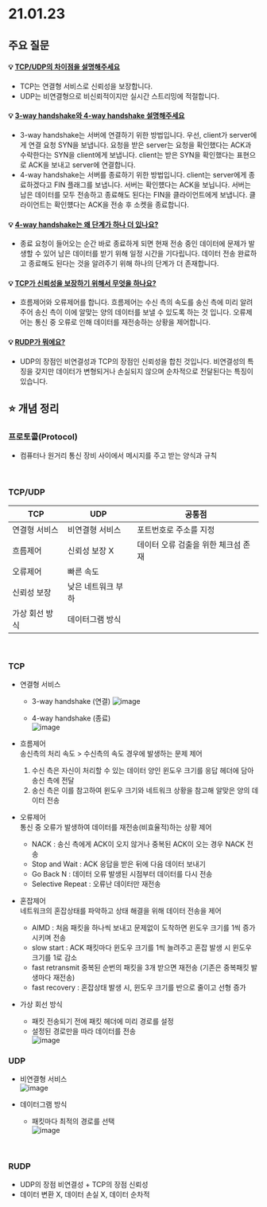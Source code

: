 # 21.01.23

## 주요 질문

#### 💡 [TCP/UDP의 차이점을 설명해주세요](#tcpudp)
   * TCP는 연결형 서비스로 신뢰성을 보장합니다.
   * UDP는 비연결형으로 비신뢰적이지만 실시간 스트리밍에 적절합니다.
   
#### 💡 [3-way handshake와 4-way handshake 설명해주세요](#tcp)
   * 3-way handshake는 서버에 연결하기 위한 방법입니다. 우선, client가 server에게 연결 요청 SYN을 보냅니다. 요청을 받은 server는 요청을 확인했다는 ACK과 수락한다는 SYN을 client에게 보냅니다. client는 받은 SYN을 확인했다는 표현으로 ACK을 보내고 server에 연결합니다.  
   * 4-way handshake는 서버를 종료하기 위한 방법입니다. client는 server에게 종료하겠다고 FIN 플래그를 보냅니다. 서버는 확인헀다는 ACK을 보닙니다. 서버는 남은 데이터를 모두 전송하고 종료해도 된다는 FIN을 클라이언트에게 보냅니다. 클라이언트는 확인헀다는 ACK을 전송 후 소켓을 종료합니다.
   
#### 💡 [4-way handshake는 왜 단계가 하나 더 있나요?](#tcp)
   * 종료 요청이 들어오는 순간 바로 종료하게 되면 현재 전송 중인 데이터에 문제가 발생할 수 있어 남은 데이터를 받기 위해 일정 시간을 기다립니다. 데이터 전송 완료하고 종료해도 된다는 것을 알려주기 위해 하나의 단계가 더 존재합니다.


#### 💡 [TCP가 신뢰성을 보장하기 위해서 무엇을 하나요?](#tcp)
   * 흐름제어와 오류제어를 합니다. 흐름제어는 수신 측의 속도를 송신 측에 미리 알려주어 송신 측이 이에 알맞는 양의 데이터를 보낼 수 있도록 하는 것 입니다. 오류제어는 통신 중 오류로 인해 데이터를 재전송하는 상황을 제어합니다.

#### 💡 [RUDP가 뭐에요?](#rudp)
   * UDP의 장점인 비연결성과 TCP의 장점인 신뢰성을 합친 것입니다. 비연결성의 특징을 갖지만 데이터가 변형되거나 손실되지 않으며 순차적으로 전달된다는 특징이 있습니다.

## ⭐ 개념 정리

### 프로토콜(Protocol)
   * 컴퓨터나 원거리 통신 장비 사이에서 메시지를 주고 받는 양식과 규칙

<br/>

### TCP/UDP
   |TCP|UDP|공통점|
   |-|-|-|
   |연결형 서비스|비연결형 서비스|포트번호로 주소를 지정|
   |흐름제어|신뢰성 보장 X|데이터 오류 검출을 위한 체크섬 존재|
   |오류제어|빠른 속도||
   |신뢰성 보장|낮은 네트워크 부하||
   |가상 회선 방식|데이터그램 방식||

<br/>

### TCP
   * 연결형 서비스  
      * 3-way handshake (연결)
      ![image](https://user-images.githubusercontent.com/36289638/105574098-9d997900-5da5-11eb-8ac0-67fd1ca1a7c8.png)

      * 4-way handshake (종료)  
      ![image](https://user-images.githubusercontent.com/36289638/105618553-00cdee80-5e2c-11eb-909b-8460c8cb3549.png)  


   
   * 흐름제어  
   송신측의 처리 속도 > 수신측의 속도 경우에 발생하는 문제 제어  
      1. 수신 측은 자신이 처리할 수 있는 데이터 양인 윈도우 크기를 응답 헤더에 담아 송신 측에 전달  
      2. 송신 측은 이를 참고하여 윈도우 크기와 네트워크 상황을 참고해 알맞은 양의 데이터 전송  

   * 오류제어  
   통신 중 오류가 발생하여 데이터를 재전송(비효율적)하는 상황 제어
      * NACK : 송신 측에게 ACK이 오지 않거나 중복된 ACK이 오는 경우 NACK 전송  
      * Stop and Wait : ACK 응답을 받은 뒤에 다음 데이터 보내기
      * Go Back N : 데이터 오류 발생된 시점부터 데이터를 다시 전송
      * Selective Repeat : 오류난 데이터만 재전송

   * 혼잡제어  
   네트워크의 혼잡상태를 파악하고 상태 해결을 위해 데이터 전송을 제어  
      * AIMD : 처음 패킷을 하나씩 보내고 문제없이 도착하면 윈도우 크기를 1씩 증가시키며 전송
      * slow start : ACK 패킷마다 윈도우 크기를 1씩 늘려주고 혼잡 발생 시 윈도우 크기를 1로 감소
      * fast retransmit 중복된 순번의 패킷을 3개 받으면 재전송 (기존은 중복패킷 발생마다 재전송)
      * fast recovery : 혼잡상태 발생 시, 윈도우 크기를 반으로 줄이고 선형 증가

   * 가상 회선 방식  
      * 패킷 전송되기 전에 패킷 헤더에 미리 경로를 설정  
      * 설정된 경로만을 따라 데이터를 전송  
   ![image](https://user-images.githubusercontent.com/36289638/105573716-d71cb500-5da2-11eb-8198-86d2f2c0a1bc.png)

### UDP
   * 비연결형 서비스  
   ![image](https://user-images.githubusercontent.com/36289638/105574739-e94e2180-5da9-11eb-80bf-ff356b91e40f.png)


   * 데이터그램 방식  
      * 패킷마다 최적의 경로를 선택  
   ![image](https://user-images.githubusercontent.com/36289638/105573732-f87da100-5da2-11eb-9b9a-f9fb0fdaf711.png)

<br/>

### RUDP  
   * UDP의 장점 비연결성 + TCP의 장점 신뢰성
   * 데이터 변환 X, 데이터 손실 X, 데이터 순차적